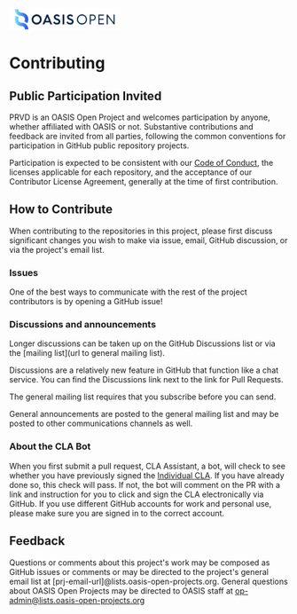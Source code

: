 <img src="artwork/OASIS-Primary-Logo-Full-Colour.png" width="200">

# Contributing

## Public Participation Invited

PRVD is an OASIS Open Project and welcomes participation by anyone, whether affiliated with OASIS or not. Substantive contributions and feedback are invited from all parties, following the common conventions for participation in GitHub public repository projects.

Participation is expected to be consistent with our [Code of Conduct](./CODE-OF-CONDUCT.md), the licenses applicable for each repository, and the acceptance of our Contributor License Agreement, generally at the time of first contribution. 

## How to Contribute

When contributing to the repositories in this project, please first discuss significant changes you wish to make via issue, email, GitHub discussion, or via the project's email list.

### Issues

One of the best ways to communicate with the rest of the project contributors is by opening a GitHub issue!

### Discussions and announcements

Longer discussions can be taken up on the GitHub Discussions list or via the [mailing list](url to general mailing list). 

Discussions are a relatively new feature in GitHub that function like a chat service. You can find the Discussions link next to the link for Pull Requests. 

The general mailing list requires that you subscribe before you can send. 

General announcements are posted to the general mailing list and may be posted to other communications channels as well. 

### About the CLA Bot

When you first submit a pull request, CLA Assistant, a bot, will check to see whether you have previously signed the [Individual CLA](https://github.com/oasis-open-projects/documentation/blob/master/policy/clas-and-special-covenant.md). If you have already done so, this check will pass. If not, the bot will comment on the PR with a link and instruction for you to click and sign the CLA electronically via GitHub. If you use different GitHub accounts for work and personal use, please make sure you are signed in to the correct account.

## Feedback

Questions or comments about this project's work may be composed as GitHub issues or comments or may be directed to the project's general email list at [prj-email-url]@lists.oasis-open-projects.org. General questions about OASIS Open Projects may be directed to OASIS staff at op-admin@lists.oasis-open-projects.org
